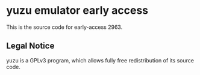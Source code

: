 yuzu emulator early access
=============

This is the source code for early-access 2963.

## Legal Notice

yuzu is a GPLv3 program, which allows fully free redistribution of its source code.